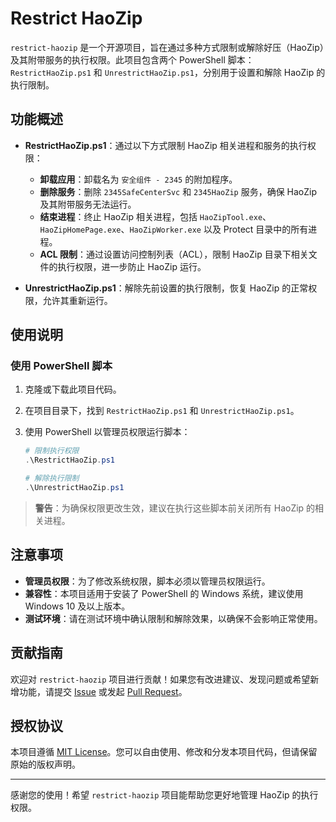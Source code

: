 # Restrict HaoZip

`restrict-haozip` 是一个开源项目，旨在通过多种方式限制或解除好压（HaoZip）及其附带服务的执行权限。此项目包含两个 PowerShell 脚本：`RestrictHaoZip.ps1` 和 `UnrestrictHaoZip.ps1`，分别用于设置和解除 HaoZip 的执行限制。

## 功能概述

- **RestrictHaoZip.ps1**：通过以下方式限制 HaoZip 相关进程和服务的执行权限：
  - **卸载应用**：卸载名为 `安全组件 - 2345` 的附加程序。
  - **删除服务**：删除 `2345SafeCenterSvc` 和 `2345HaoZip` 服务，确保 HaoZip 及其附带服务无法运行。
  - **结束进程**：终止 HaoZip 相关进程，包括 `HaoZipTool.exe`、`HaoZipHomePage.exe`、`HaoZipWorker.exe` 以及 Protect 目录中的所有进程。
  - **ACL 限制**：通过设置访问控制列表（ACL），限制 HaoZip 目录下相关文件的执行权限，进一步防止 HaoZip 运行。
  
- **UnrestrictHaoZip.ps1**：解除先前设置的执行限制，恢复 HaoZip 的正常权限，允许其重新运行。

## 使用说明

### 使用 PowerShell 脚本

1. 克隆或下载此项目代码。
2. 在项目目录下，找到 `RestrictHaoZip.ps1` 和 `UnrestrictHaoZip.ps1`。
3. 使用 PowerShell 以管理员权限运行脚本：

   ```powershell
   # 限制执行权限
   .\RestrictHaoZip.ps1

   # 解除执行限制
   .\UnrestrictHaoZip.ps1
   ```

> **警告**：为确保权限更改生效，建议在执行这些脚本前关闭所有 HaoZip 的相关进程。

## 注意事项

- **管理员权限**：为了修改系统权限，脚本必须以管理员权限运行。
- **兼容性**：本项目适用于安装了 PowerShell 的 Windows 系统，建议使用 Windows 10 及以上版本。
- **测试环境**：请在测试环境中确认限制和解除效果，以确保不会影响正常使用。

## 贡献指南

欢迎对 `restrict-haozip` 项目进行贡献！如果您有改进建议、发现问题或希望新增功能，请提交 [Issue](https://github.com/victorwoo/restrict-haozip/issues) 或发起 [Pull Request](https://github.com/victorwoo/restrict-haozip/pulls)。

## 授权协议

本项目遵循 [MIT License](https://opensource.org/licenses/MIT)。您可以自由使用、修改和分发本项目代码，但请保留原始的版权声明。

---

感谢您的使用！希望 `restrict-haozip` 项目能帮助您更好地管理 HaoZip 的执行权限。

